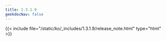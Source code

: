 ```yaml
---
title: 1.3.1.9
geekdocNav: false
---
```

{{< include file="/static/ko/_includes/1.3.1.9/release_note.html" type="html" >}}